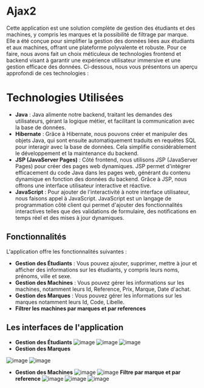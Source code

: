 # Ajax2
Cette application est une solution complète de gestion des étudiants et des machines, y compris les marques et la possibilité de filtrage par marque. Elle a été conçue pour simplifier la gestion des données liées aux étudiants et aux machines, offrant une plateforme polyvalente et robuste. Pour ce faire, nous avons fait un choix méticuleux de technologies frontend et backend visant à garantir une expérience utilisateur immersive et une gestion efficace des données. Ci-dessous, nous vous présentons un aperçu approfondi de ces technologies :

# Technologies Utilisées
- **Java** : Java alimente notre backend, traitant les demandes des utilisateurs, gérant la logique métier, et facilitant la communication avec la base de données. 
- **Hibernate** : Grâce à Hibernate, nous pouvons créer et manipuler des objets Java, qui sont ensuite automatiquement traduits en requêtes SQL pour interagir avec la base de données. Cela simplifie considérablement le développement et la maintenance du backend.
- **JSP (JavaServer Pages)** : Côté frontend, nous utilisons JSP (JavaServer Pages) pour créer des pages web dynamiques. JSP permet d'intégrer efficacement du code Java dans les pages web, générant du contenu dynamique en fonction des données du backend. Grâce à JSP, nous offrons une interface utilisateur interactive et réactive.
- **JavaScript** : Pour ajouter de l'interactivité à notre interface utilisateur, nous faisons appel à JavaScript. JavaScript est un langage de programmation côté client qui permet d'ajouter des fonctionnalités interactives telles que des validations de formulaire, des notifications en temps réel et des mises à jour dynamiques.
 ## Fonctionnalités

L'application  offre les fonctionnalités suivantes :

- **Gestion des Étudiants** : Vous pouvez ajouter, supprimer, mettre à jour et afficher des informations sur les étudiants, y compris leurs noms, prénoms, ville et sexe.
- **Gestion des Machines** : Vous pouvez gérer les informations sur les machines, notamment leurs Id,	Reference, Prix,	Marque,	Date d'achat.
- **Gestion des Marques** : Vous pouvez gérer les informations sur les marques notamment leurs Id,	Code, Libelle.
- **Filtrer les machines par marques et par references**

 ## Les interfaces de l'application 
- **Gestion des Étudiants**
![image](https://github.com/NassimaOuardine/Ajax2/assets/147509426/f69ca2f3-e26b-4523-8546-1e364d997751)
![image](https://github.com/NassimaOuardine/Ajax2/assets/147509426/932c0c87-8d59-441a-b53b-862da889d22a)
![image](https://github.com/NassimaOuardine/Ajax2/assets/147509426/f6ad6455-a7fa-41b7-80b3-a01ed85e9696)
- **Gestion des Marques**

 ![image](https://github.com/NassimaOuardine/Ajax2/assets/147509426/f71188bc-387f-4e39-b79b-c1b8a5b4cc37)
![image](https://github.com/NassimaOuardine/Ajax2/assets/147509426/6833eb53-1680-43e6-9bf0-64817c1441d6)
- **Gestion des Machines**
![image](https://github.com/NassimaOuardine/Ajax2/assets/147509426/e8511934-b628-43c4-92e0-6d34b2d34a23)
![image](https://github.com/NassimaOuardine/Ajax2/assets/147509426/e5889c52-99ab-4152-b4d4-5158e833277e)
**Filtre par marque et par reference**
![image](https://github.com/NassimaOuardine/Ajax2/assets/147509426/5990debb-c2ff-4e19-98d2-fc09209d6568)
![image](https://github.com/NassimaOuardine/Ajax2/assets/147509426/321e66e3-ff6d-48f4-9e59-9e229106ee9a)
![image](https://github.com/NassimaOuardine/Ajax2/assets/147509426/bdc10c24-f57d-44cd-9f1c-3e8a7d4cb9d6)







  
